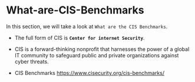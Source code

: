 # What-are-CIS-Benchmarks

In this section, we will take a look at `What are the CIS Benchmarks`.

  - The full form of CIS is **`Center for internet Security`**.

  - CIS is a forward-thinking nonprofit that harnesses the power of a global IT community to safeguard public and private organizations against cyber threats.

  - CIS Benchmarks https://www.cisecurity.org/cis-benchmarks/


